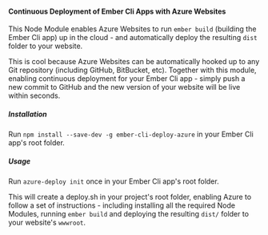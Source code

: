 #### Continuous Deployment of Ember Cli Apps with Azure Websites
This Node Module enables Azure Websites to run `ember build` (building the Ember Cli app) up in the cloud - and automatically deploy the resulting `dist` folder to your website.

This is cool because Azure Websites can be automatically hooked up to any Git repository (including GitHub, BitBucket, etc). Together with this module, enabling continuous deployment for your Ember Cli app - simply push a new commit to GitHub and the new version of your website will be live within seconds.

##### Installation
Run `npm install --save-dev -g ember-cli-deploy-azure` in your Ember Cli app's root folder.

##### Usage
Run `azure-deploy init` once in your Ember Cli app's root folder. 

This will create a deploy.sh in your project's root folder, enabling Azure to follow a set of instructions - including installing all the required Node Modules, running `ember build` and deploying the resulting `dist/` folder to your website's `wwwroot`.